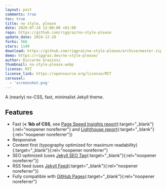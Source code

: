 ```yaml
---
layout: post
comments: true
toc: true
title: no style, please
date: 2020-07-24 12:00:00 +01:00
repo: https://github.com/riggraz/no-style-please
update_date: 2024-12-28
forks: 566
stars: 1149
download: https://github.com/riggraz/no-style-please/archive/master.zip
demo: https://riggraz.dev/no-style-please/
author: Riccardo Graziosi
thumbnail: no-style-please.webp
license: MIT
license_link: https://opensource.org/license/MIT
carousel:
  - 'screenshot.png'
---
```


A (nearly) no-CSS, fast, minimalist Jekyll theme.

## Features

* Fast (**< 1kb of CSS**, see [Page Speed Insights report](https://raw.githubusercontent.com/riggraz/no-style-please/master/_screenshots/page-speed-insights-report.png){:target="_blank"}{:rel="noopener noreferrer"} and [Lighthouse report](https://raw.githubusercontent.com/riggraz/no-style-please/master/_screenshots/lighthouse-report.png){:target="_blank"}{:rel="noopener noreferrer"})
* Responsive
* Content first (typography optimized for maximum readability){:target="_blank"}{:rel="noopener noreferrer"}
* SEO optimized (uses [Jekyll SEO Tag](https://github.com/jekyll/jekyll-seo-tag){:target="_blank"}{:rel="noopener noreferrer"})
* RSS feed (uses [Jekyll Feed](https://github.com/jekyll/jekyll-feed){:target="_blank"}{:rel="noopener noreferrer"})
* Fully compatible with [GitHub Pages](https://pages.github.com/){:target="_blank"}{:rel="noopener noreferrer"}
